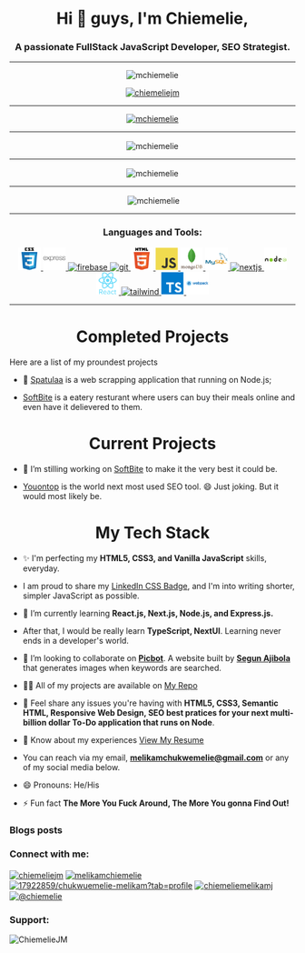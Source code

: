 <h1 align="center">Hi 👋 guys, I'm Chiemelie,</h1>
<h3 align="center">A passionate FullStack JavaScript Developer, SEO Strategist.</h3>

---

<p align="center"> <img src="https://komarev.com/ghpvc/?username=mchiemelie&label=Profile%20views&color=0e75b6&style=flat" alt="mchiemelie" /> </p>

<p align="center"> <a href="https://twitter.com/chiemeliejm" target="blank"><img src="https://img.shields.io/twitter/follow/chiemeliejm?logo=twitter&style=for-the-badge" 
alt="chiemeliejm" /></a> </p>

---

<p align="center"> <a href="https://github-profile-trophy.vercel.app/?username=mchiemelie&theme=gruvbox"><img src="https://github-profile-trophy.vercel.app/?username=mchiemelie&theme=gruvbox" alt="mchiemelie" /></a> </p>

---

<p align="center"><img align="center" src="https://github-readme-streak-stats.herokuapp.com?user=mchiemelie&theme=dark&hide_border=true)" alt="mchiemelie" /></p>

---

<p align="center"><img align="center" src="https://github-readme-stats.vercel.app/api/top-langs?username=mchiemelie&show_icons=true&locale=en&layout=compact&theme=dark&hide_border=true" alt="mchiemelie" /></p>

---

<p align="center">&nbsp;<img align="center" src="https://github-readme-stats.vercel.app/api?username=mchiemelie&show_icons=true&locale=en&theme=dark&hide_border=true" alt="mchiemelie" /></p>

---

<h3 align="center">Languages and Tools:</h3>

<p align="center"> <a href="https://www.w3schools.com/css/" target="_blank" rel="noreferrer"> <img src="https://raw.githubusercontent.com/devicons/devicon/master/icons/css3/css3-original-wordmark.svg " alt="css3" width="40" height="40"/> </a> <a href="https://expressjs.com" target="_blank" rel="noreferrer"> <img src="https://raw.githubusercontent.com/devicons/devicon/master/icons/express/express-original-wordmark.svg" alt="express" width="40" height="40"/> </a> <a href="https://firebase.google.com/" target="_blank" rel="noreferrer"> <img src="https://www.vectorlogo.zone/logos/firebase/firebase-icon.svg" alt="firebase" width="40" height="40"/> </a> <a href="https://git-scm.com/" target="_blank" rel="noreferrer"> <img src="https://www.vectorlogo.zone/logos/git-scm/git-scm-icon.svg" alt="git" width="40" height="40"/> </a> <a href="https://www.w3.org/html/" target="_blank" rel="noreferrer"> <img src="https://raw.githubusercontent.com/devicons/devicon/master/icons/html5/html5-original-wordmark.svg" alt="html5" width="40" height="40"/> </a> <a href="https://developer.mozilla.org/en-US/docs/Web/JavaScript" target="_blank" rel="noreferrer"> <img src="https://raw.githubusercontent.com/devicons/devicon/master/icons/javascript/javascript-original.svg" alt="javascript" width="40" height="40"/> </a> <a href="https://www.mongodb.com/" target="_blank" rel="noreferrer"> <img src="https://raw.githubusercontent.com/devicons/devicon/master/icons/mongodb/mongodb-original-wordmark.svg" alt="mongodb" width="40" height="40"/> </a> <a href="https://www.mysql.com/" target="_blank" rel="noreferrer"> <img src="https://raw.githubusercontent.com/devicons/devicon/master/icons/mysql/mysql-original-wordmark.svg" alt="mysql" width="40" height="40"/> </a> <a href="https://nextjs.org/" target="_blank" rel="noreferrer"> <img src="https://cdn.worldvectorlogo.com/logos/nextjs-2.svg" alt="nextjs" width="40" height="40"/> </a> <a href="https://nodejs.org" target="_blank" rel="noreferrer"> <img src="https://raw.githubusercontent.com/devicons/devicon/master/icons/nodejs/nodejs-original-wordmark.svg" alt="nodejs" width="40" height="40"/> </a> <a href="https://reactjs.org/" target="_blank" rel="noreferrer"> <img src="https://raw.githubusercontent.com/devicons/devicon/master/icons/react/react-original-wordmark.svg" alt="react" width="40" height="40"/> </a> <a href="https://tailwindcss.com/" target="_blank" rel="noreferrer"> <img src="https://www.vectorlogo.zone/logos/tailwindcss/tailwindcss-icon.svg" alt="tailwind" width="40" height="40"/> </a> <a href="https://www.typescriptlang.org/" target="_blank" rel="noreferrer"> <img src="https://raw.githubusercontent.com/devicons/devicon/master/icons/typescript/typescript-original.svg" alt="typescript" width="40" height="40"/> </a> <a href="https://webpack.js.org" target="_blank" rel="noreferrer"> <img src="https://raw.githubusercontent.com/devicons/devicon/d00d0969292a6569d45b06d3f350f463a0107b0d/icons/webpack/webpack-original-wordmark.svg" alt="webpack" width="40" height="40"/> </a> </p>

---

 <h1 align="center">Completed Projects </h1>
    <p> Here are a list of my proundest projects</p>
  
  - 🔭 [Spatulaa](https://github.com/MChiemelie/spatulaa) is a web scrapping application that running on Node.js;
  
  - [SoftBite](https://softbite.vercel.app/) is a eatery resturant where users can buy their meals online and even have it delievered to them.
  
   <h1 align="center">Current Projects </h1>

- 🔭 I’m stilling working on [SoftBite](https://mchiemelie.github.io/softbite/) to make it the very best it could be.
  
- [Youontop](https://github.com/MChiemelie/youontop) is the world next most used SEO tool.
    😄 Just joking. But it would most likely be.

 <h1 align="center">My Tech Stack</h1>

- ✨ I'm perfecting my **HTML5, CSS3, and Vanilla JavaScript** skills, everyday. 
  
- I am proud to share my [LinkedIn CSS Badge](https://ng.linkedin.com/in/melikamchiemelie?trk=profile-badge), and I'm into writing shorter, simpler JavaScript as possible.

- 🌱 I’m currently learning **React.js, Next.js, Node.js, and Express.js.**
  
- After that, I would be really learn **TypeScript, NextUI**. Learning never ends in a developer's world.

- 👯 I’m looking to collaborate on **[Picbot](https://github.com/segunajibola/picbot)**. A website built by **[Segun Ajibola](https://github.com/segunajibola/picbot)** that generates images when keywords are searched.

- 👨‍💻 All of my projects are available on  [My Repo](https://github.com/MChiemelie?tab=repositories)

- 💬 Feel share any issues you're having with **HTML5, CSS3, Semantic HTML, Responsive Web Design, SEO best pratices for your next multi-billion dollar To-Do application that runs on Node**.

- 📄 Know about my experiences [View My Resume](https://drive.google.com/file/d/1pPGA2RqOp7Cn2B4RjdUppWlsxLHNxw3W/view?usp=sharing)
  
- You can reach via my email, **melikamchukwemelie@gmail.com** or any of my social media below.
  
- 😄 Pronouns: He/His

- ⚡ Fun fact **The More You Fuck Around, The More You gonna Find Out!**

### Blogs posts
<!-- BLOG-POST-LIST:START -->
<!-- BLOG-POST-LIST:END -->


<h3 align="left">Connect with me:</h3>
<p align="left">
<a href="https://twitter.com/chiemeliejm" target="blank"><img align="center" src="https://raw.githubusercontent.com/rahuldkjain/github-profile-readme-generator/master/src/images/icons/Social/twitter.svg" alt="chiemeliejm" height="30" width="40" /></a>
<a href="https://linkedin.com/in/melikamchiemelie" target="blank"><img align="center" src="https://raw.githubusercontent.com/rahuldkjain/github-profile-readme-generator/master/src/images/icons/Social/linked-in-alt.svg" alt="melikamchiemelie" height="30" width="40" /></a>
<a href="https://stackoverflow.com/users/17922859/chukwuemelie-melikam?tab=profile" target="blank"><img align="center" src="https://raw.githubusercontent.com/rahuldkjain/github-profile-readme-generator/master/src/images/icons/Social/stack-overflow.svg" alt="17922859/chukwuemelie-melikam?tab=profile" height="30" width="40" /></a>
<a href="https://fb.com/chiemeliemelikamj" target="blank"><img align="center" src="https://raw.githubusercontent.com/rahuldkjain/github-profile-readme-generator/master/src/images/icons/Social/facebook.svg" alt="chiemeliemelikamj" height="30" width="40" /></a>
<a href="https://medium.com/@chiemelie" target="blank"><img align="center" src="https://raw.githubusercontent.com/rahuldkjain/github-profile-readme-generator/master/src/images/icons/Social/medium.svg" alt="@chiemelie" height="30" width="40" /></a>
</p>

<h3 align="left">Support:</h3>
<p><a href="https://www.buymeacoffee.com/ChiemelieJM"> <img align="left" src="https://cdn.buymeacoffee.com/buttons/v2/default-yellow.png" height="50" width="210" alt="ChiemelieJM" /></a></p><br><br>
